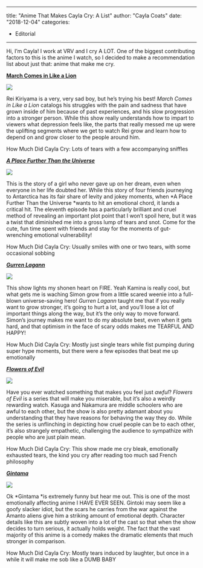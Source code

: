 
---
title: "Anime That Makes Cayla Cry: A List"
author: "Cayla Coats"
date: "2018-12-04"
categories:
- Editorial
---

Hi, I&#8217;m Cayla! I work at VRV and I cry A LOT. One of the biggest contributing factors to this is the anime I watch, so I decided to make a recommendation list about just that: anime that make me cry.

[**March Comes in Like a Lion**](https://vrv.co/series/GRVNXWQZY/March-comes-in-like-a-lion?utm_source=editorial_vrv&amp;utm_medium=blog_vrv&amp;utm_campaign=Anime-That-Make-Cayla-Cry-A-List)

![](https://i0.wp.com/vrvblog.co/wp-content/uploads/2018/04/1march.gif?resize=810%2C452&#038;ssl=1)

Rei Kiriyama is a very, very sad boy, but he&#8217;s trying his best! *March Comes in Like a Lion* catalogs his struggles with the pain and sadness that have grown inside of him because of past experiences, and his slow progression into a stronger person. While this show really understands how to impart to viewers what depression feels like, the parts that really messed me up were the uplifting segments where we get to watch Rei grow and learn how to depend on and grow closer to the people around him.

How Much Did Cayla Cry: Lots of tears with a few accompanying sniffles

[***A Place Further Than the Universe***](https://vrv.co/series/GYK541EPR/A-Place-Further-Than-the-Universe?utm_source=editorial_vrv&amp;utm_medium=blog_vrv&amp;utm_campaign=Anime-That-Make-Cayla-Cry-A-List)

![](https://i2.wp.com/vrvblog.co/wp-content/uploads/2018/04/2further.gif?resize=810%2C452&#038;ssl=1)

This is the story of a girl who never gave up on her dream, even when everyone in her life doubted her. While this story of four friends journeying to Antarctica has its fair share of levity and jokey moments, when *A Place Further Than the Universe *wants to hit an emotional chord, it lands a critical hit. The eleventh episode has a particularly brilliant and cruel method of revealing an important plot point that I won&#8217;t spoil here, but it was a twist that diminished me into a gross lump of tears and snot. Come for the cute, fun time spent with friends and stay for the moments of gut-wrenching emotional vulnerability!

How Much Did Cayla Cry: Usually smiles with one or two tears, with some occasional sobbing

[***Gurren Lagann***](https://vrv.co/series/GR097JN7R/Gurren-Lagann?utm_source=editorial_vrv&amp;utm_medium=blog_vrv&amp;utm_campaign=Anime-That-Make-Cayla-Cry-A-List)

![](https://i1.wp.com/vrvblog.co/wp-content/uploads/2018/04/3gurren.gif?resize=806%2C450&#038;ssl=1)

This show lights my shonen heart on FIRE. Yeah Kamina is really cool, but what gets me is waching Simon grow from a little scared weenie into a full-blown universe-saving hero! *Gurren Lagann* taught me that if you really want to grow stronger, it&#8217;s going to hurt a lot, and you&#8217;ll lose a lot of important things along the way, but it&#8217;s the only way to move forward. Simon&#8217;s journey makes me want to do my absolute best, even when it gets hard, and that optimism in the face of scary odds makes me TEARFUL AND HAPPY!

How Much Did Cayla Cry: Mostly just single tears while fist pumping during super hype moments, but there were a few episodes that beat me up emotionally

[***Flowers of Evil***](https://vrv.co/series/GR751923Y/Flowers-of-Evil?utm_source=editorial_vrv&amp;utm_medium=blog_vrv&amp;utm_campaign=Anime-That-Make-Cayla-Cry-A-List)

![](https://i2.wp.com/vrvblog.co/wp-content/uploads/2018/04/4flowers.gif?resize=806%2C450&#038;ssl=1)

Have you ever watched something that makes you feel just *awful*? *Flowers of Evil* is a series that will make you miserable, but it&#8217;s also a weirdly rewarding watch. Kasuga and Nakamura are middle schoolers who are awful to each other, but the show is also pretty adamant about you understanding that they have reasons for behaving the way they do. While the series is unflinching in depicting how cruel people can be to each other, it&#8217;s also strangely empathetic, challenging the audience to sympathize with people who are just plain mean.

How Much Did Cayla Cry: This show made me cry bleak, emotionally exhausted tears, the kind you cry after reading too much sad French philosophy

[***Gintama***](https://vrv.co/series/GYQ4MKDZ6/Gintama?utm_source=editorial_vrv&amp;utm_medium=blog_vrv&amp;utm_campaign=Anime-That-Make-Cayla-Cry-A-List)

![](https://i1.wp.com/vrvblog.co/wp-content/uploads/2018/04/5gintama.gif?resize=606%2C378&#038;ssl=1)

Ok *Gintama *is extremely funny but hear me out. This is one of the most emotionally affecting anime I HAVE EVER SEEN. Gintoki may seem like a goofy slacker idiot, but the scars he carries from the war against the Amanto aliens give him a striking amount of emotional depth. Character details like this are subtly woven into a lot of the cast so that when the show decides to turn serious, it actually holds weight. The fact that the vast majority of this anime is a comedy makes the dramatic elements that much stronger in comparison.

How Much Did Cayla Cry: Mostly tears induced by laughter, but once in a while it will make me sob like a DUMB BABY
